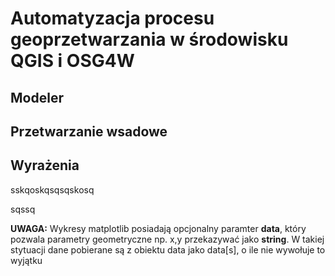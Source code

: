 # Automatyzacja procesu geoprzetwarzania w środowisku QGIS i OSG4W

## Modeler

## Przetwarzanie wsadowe

## Wyrażenia


sskqoskqsqsqskosq

sqssq

<div class="alert alert-block alert-success">
    <b>UWAGA:</b> Wykresy matplotlib posiadają opcjonalny paramter <b>data</b>, który pozwala parametry geometryczne np. x,y przekazywać jako <b>string</b>. W takiej stytuacji dane pobierane są z obiektu data jako data[s], o ile nie wywołuje to wyjątku</div>

